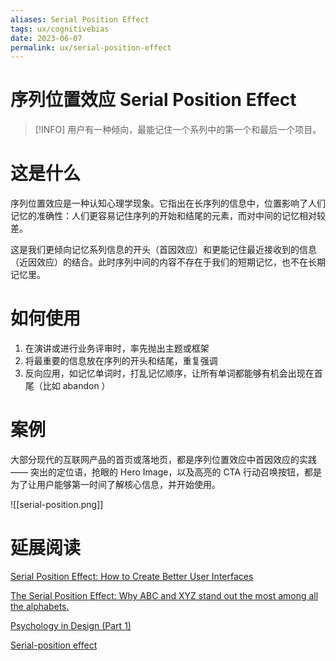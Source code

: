 ```yaml
---
aliases: Serial Position Effect
tags: ux/cognitivebias
date: 2023-06-07
permalink: ux/serial-position-effect
---
```

# 序列位置效应 Serial Position Effect

> [!INFO] 用户有一种倾向，最能记住一个系列中的第一个和最后一个项目。

# 这是什么

序列位置效应是一种认知心理学现象。它指出在长序列的信息中，位置影响了人们记忆的准确性：人们更容易记住序列的开始和结尾的元素，而对中间的记忆相对较差。  

这是我们更倾向记忆系列信息的开头（首因效应）和更能记住最近接收到的信息（近因效应）的结合。此时序列中间的内容不存在于我们的短期记忆，也不在长期记忆里。

# 如何使用

1. 在演讲或进行业务评审时，率先抛出主题或框架  
2. 将最重要的信息放在序列的开头和结尾，重复强调  
3. 反向应用，如记忆单词时，打乱记忆顺序，让所有单词都能够有机会出现在首尾（比如 abandon ）

# 案例

大部分现代的互联网产品的首页或落地页，都是序列位置效应中首因效应的实践 —— 突出的定位语，抢眼的 Hero Image，以及高亮的 CTA 行动召唤按钮，都是为了让用户能够第一时间了解核心信息，并开始使用。

![[serial-position.png]]

# 延展阅读

[Serial Position Effect: How to Create Better User Interfaces](https://www.interaction-design.org/literature/article/serial-position-effect-how-to-create-better-user-interfaces)

[The Serial Position Effect: Why ABC and XYZ stand out the most among all the alphabets.](https://medium.com/coffee-and-junk/design-psychology-serial-position-effect-ca0e4cf299cb)

[Psychology in Design (Part 1)](https://blog.prototypr.io/psychology-in-design-part-1-cdc63229cbe4)

[Serial-position effect](https://en.wikipedia.org/wiki/Serial-position_effect)